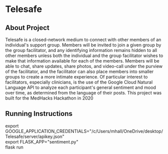 <h1>Telesafe</h1>
<h2>About Project</h2>
Telesafe is a closed-network medium to connect with other members of an individual's support group. Members will be invited to join a given group by the group facilitator, and any identifying information remains hidden to all other members unless both the individual and the group facilitator wishes to make that information available for each of the members. Members will be able to chat, share updates, share photos, and video-call under the purview of the facilitator, and the facilitator can also place members into smaller groups to create a more intimate experience. Of particular interest to facilitators, especially clinicians, is the use of the Google Cloud Natural Language API to analyze each participant's general sentiment and mood over time, as determined from the language of their posts. This project was built for the MedHacks Hackathon in 2020


<h2>Running Instructions</h2>

export GOOGLE_APPLICATION_CREDENTIALS="/c/Users/mhall/OneDrive/desktop/Telesafe/server/apikey.json"<br>
export FLASK_APP="sentiment.py"<br>
flask run

